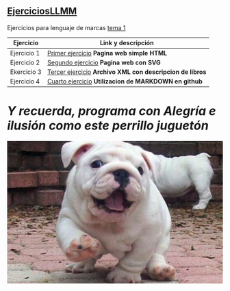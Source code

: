 ## [EjerciciosLLMM](https://github.com/Cayetano11/EjerciciosLLMM)

Ejercicios para lenguaje de marcas  [tema 1](https://github.com/Cayetano11/EjerciciosLLMM/tree/master/Tema1)  

Ejercicio|Link y descripción
---------|------------------
Ejercicio 1|[Primer ejercicio](https://github.com/Cayetano11/EjerciciosLLMM/blob/master/Tema1/primer%20ejercicio.html) **Pagina web simple HTML**
Ejercicio 2|[Segundo ejercicio](https://github.com/Cayetano11/EjerciciosLLMM/blob/master/Tema1/segundo%20ejercicio%20con%20svg.html) **Pagina web con SVG**
Ekercicio 3|[Tercer ejercicio](https://github.com/Cayetano11/EjerciciosLLMM/blob/master/Tema1/segundo%20ejercicio%20con%20svg.html) **Archivo XML con descripcion de libros**
Ejercicio 4| [Cuarto ejercicio](https://github.com/Cayetano11/EjerciciosLLMM/blob/master/Tema1/Ejercicios4.md) **Utilizacion de MARKDOWN en github**


# ***Y recuerda, programa con Alegría e ilusión como este perrillo juguetón***
![perro](https://github.com/Cayetano11/EjerciciosLLMM/blob/master/pero.jpg)

